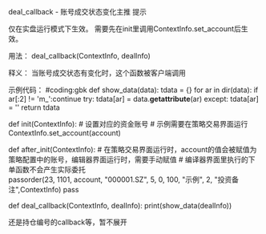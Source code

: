deal_callback - 账号成交状态变化主推
提示

仅在实盘运行模式下生效。
需要先在init里调用ContextInfo.set_account后生效。

用法： deal_callback(ContextInfo, dealInfo)

释义： 当账号成交状态有变化时，这个函数被客户端调用


示例代码：
#coding:gbk
def show_data(data):
    tdata = {}
    for ar in dir(data):
        if ar[:2] != 'm_':continue
        try:
            tdata[ar] = data.__getattribute__(ar)
        except:
            tdata[ar] = '<CanNotConvert>'
    return tdata

def init(ContextInfo):
    # 设置对应的资金账号
    # 示例需要在策略交易界面运行
    ContextInfo.set_account(account)
    
def after_init(ContextInfo):
    # 在策略交易界面运行时，account的值会被赋值为策略配置中的账号，编辑器界面运行时，需要手动赋值
    # 编译器界面里执行的下单函数不会产生实际委托  
    passorder(23, 1101, account, "000001.SZ", 5, 0, 100, "示例", 2, "投资备注",ContextInfo)
    pass

def deal_callback(ContextInfo, dealInfo):
    print(show_data(dealInfo))


还是持仓编号的callback等，暂不展开